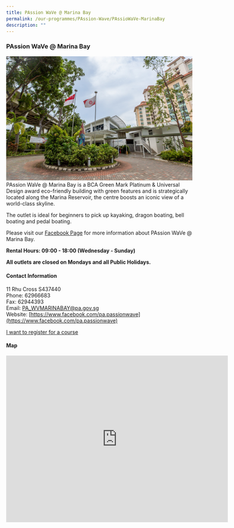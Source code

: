 ```yaml
---
title: PAssion WaVe @ Marina Bay
permalink: /our-programmes/PAssion-Wave/PAssioWaVe-MarinaBay
description: ""
---
```


### PAssion WaVe @ Marina Bay

![](/images/Programmes/PAssion%20Wave/PAssion%20Wave%20@%20Marina%20Bay.jpg)
PAssion WaVe @ Marina Bay is a BCA Green Mark Platinum & Universal Design award eco-friendly building with green features and is strategically located along the Marina Reservoir, the centre boosts an iconic view of a world-class skyline.

The outlet is ideal for beginners to pick up kayaking, dragon boating, bell boating and pedal boating.

Please visit our [Facebook Page](https://www.facebook.com/pa.passionwave) for more information about PAssion WaVe @ Marina Bay.

**Rental Hours: 09:00 - 18:00 (Wednesday - Sunday)**

**All outlets are closed on Mondays and all Public Holidays.**

#### Contact Information

11 Rhu Cross S437440  
Phone: 62966683  
Fax: 62944393  
Email: [PA\_WVMARINABAY@pa.gov.sg](mailto:PA_WVMARINABAY@pa.gov.sg)  
Website: [https://www.facebook.com/pa.passionwave](https://www.facebook.com/pa.passionwave)

[I want to register for a course](https://www.onepa.gov.sg/)


#### Map

<iframe src="https://www.google.com/maps/embed?pb=!1m18!1m12!1m3!1d15955.120633188268!2d103.87087963316274!3d1.307082684592331!2m3!1f0!2f0!3f0!3m2!1i1024!2i768!4f13.1!3m3!1m2!1s0x31da19acc66909d1%3A0x7d9a65a759e856fc!2sPAssion%20Wave%20%40%20Marina%20Bay!5e0!3m2!1sen!2ssg!4v1655786261046!5m2!1sen!2ssg" width="600" height="450" style="border:0;" allowfullscreen="" loading="lazy"></iframe>